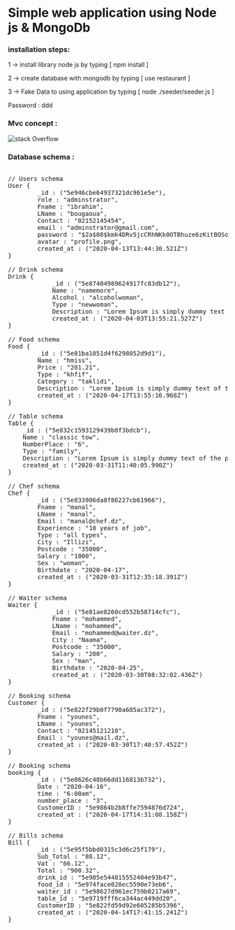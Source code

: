 # Simple web application using Node js & MongoDb

<h3>installation steps: </h3>

1 -> install library node js by typing [ npm install ]

2 -> create database with mongodb by typing [ use restaurant ]

3 -> Fake Data to using application by typing [ node ./seeder/seeder.js ]

Password : ddd

<h3>Mvc concept : </h3>

![stack Overflow](https://2.bp.blogspot.com/-I6bIQMAj-Nc/WWaQAbXnfJI/AAAAAAAABZg/aVDBAFcksSogYYNgWqd1GIkOZgtQuCQ7ACLcBGAs/s320/icon-aspnetmvc.png)

<h3>Database schema :</h3>

<pre> 
// Users schema
User {
        _id : ("5e946cbe64937321dc961e5e"),
        role : "adminstrator",
        Fname : "ibrahim",
        LName : "bougaoua",
        Contact : "02152145454",
        email : "adminstrator@gmail.com",
        password : "$2a$08$kmk4DRv5jcCRhNKk0OTBhuze6zKitBOSoSoFKQ/qVKinoVbXzVXkm",
        avatar : "profile.png",
        created_at : ("2020-04-13T13:44:30.521Z")
}

// Drink schema
Drink {
            _id : ("5e87404989624917fc83db12"),
            Name : "namemore",
            Alcohol : "alcoholwoman",
            Type : "newwoman",
            Description : "Lorem Ipsum is simply dummy text of the printing and typesetting industry.",
            created_at : ("2020-04-03T13:55:21.527Z")
}

// Food schema
Food {
        _id : ("5e81ba1051d4f6298052d9d1"),
        Name : "hmiss",
        Price : "201.21",
        Type : "khfif",
        Category : "taklidi",
        Description : "Lorem Ipsum is simply dummy text of the printing and typesetting industry.",
        created_at : ("2020-04-17T13:55:16.968Z")
}

// Table schema
Table {
    _id : ("5e832c1593129439b8f3bdcb"),
    Name : "classic tow",
    NumberPlace : "6",
    Type : "family",
    Description : "Lorem Ipsum is simply dummy text of the printing and typesetting industry.",
    created_at : ("2020-03-31T11:40:05.990Z")
}

// Chef schema
Chef {
        _id : ("5e833906da8f86227cb61966"),
        Fname : "manal",
        LName : "manal",
        Email : "manal@chef.dz",
        Experience : "10 years of job",
        Type : "all types",
        City : "Illizi",
        Postcode : "35000",
        Salary : "1000",
        Sex : "woman",
        Birthdate : "2020-04-17",
        created_at : ("2020-03-31T12:35:18.391Z")
}

// Waiter schema
Waiter {
            _id : ("5e81ae8260cd552b58714cfc"),
            Fname : "mohammed",
            LName : "mohammed",
            Email : "mohammed@waiter.dz",
            City : "Naama",
            Postcode : "35000",
            Salary : "200",
            Sex : "man",
            Birthdate : "2020-04-25",
            created_at : ("2020-03-30T08:32:02.436Z")
}

// Booking schema
Customer {
        _id : ("5e822f29b0f7790a685ac372"),
        Fname : "younes",
        LName : "younes",
        Contact : "02145121210",
        Email : "younes@mail.dz",
        created_at : ("2020-03-30T17:40:57.452Z")
}

// Booking schema
booking {
        _id : ("5e8626c48b66dd116813b732"),
        Date : "2020-04-16",
        time : "6:00am",
        number_place : "3",
        CustomerID : "5e9864b2b8ffe7594876d724",
        created_at : ("2020-04-17T14:31:08.158Z")
}

// Bills schema
Bill {
        _id : ("5e95f5bbd0315c3d6c25f179"),
        Sub_Total : "88.12",
        Vat : "66.12",
        Total : "900.32",
        drink_id : "5e985e544815552404e93b47",
        food_id : "5e974face028ec5590e73eb6",
        waiter_id : "5e98627d961ec759b0217a69",
        table_id : "5e9719fff6ca344ac449dd20",
        CustomerID : "5e822fd59d92e605285b5396",
        created_at : ("2020-04-14T17:41:15.241Z")
}
</pre> 
